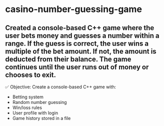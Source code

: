 # casino-number-guessing-game

## Created a console-based C++ game where the user bets money and guesses a number within a range. If the guess is correct, the user wins a multiple of the bet amount. If not, the amount is deducted from their balance. The game continues until the user runs out of money or chooses to exit.

✅ Objective:
Create a console-based C++ game with:
- Betting system
- Random number guessing
- Win/loss rules
- User profile with login
- Game history stored in a file
